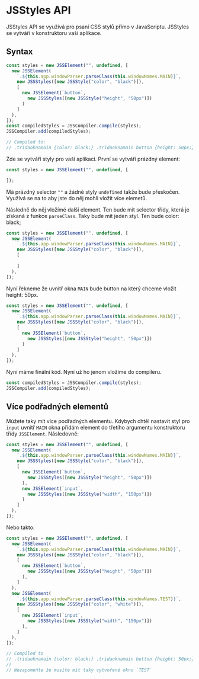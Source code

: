 # JSStyles API

JSStyles API se využívá pro psaní CSS stylů přímo v JavaScriptu. JSStyles se vytváří v konstruktoru vaši aplikace.

## Syntax

```javascript
const styles = new JSSElement("", undefined, [
  new JSSElement(
    `.${this.app.windowParser.parseClass(this.windowNames.MAIN)}`,
    new JSSStyles([new JSSStyle("color", "black")]),
    [
      new JSSElement(`button`,
        new JSSStyles([new JSSStyle("height", "50px")])
      )
    ]
  ),
]);
const compiledStyles = JSSCompiler.compile(styles);
JSSCompiler.add(compiledStyles);

// Compiled to:
// .tridaoknamain {color: black;} .tridaoknamain button {height: 50px;}
```

Zde se vytváří styly pro vaši aplikaci. První se vytváří prázdný element:

```javascript
const styles = new JSSElement("", undefined, [

]);
```

Má prázdný selector `""` a žádné styly `undefined` takže bude přeskočen. Využívá se na to aby jste do něj mohli vložit více elemetů.

Následně do něj vložímé další element. Ten bude mít selector třídy, která je získaná z funkce `parseClass`. Taky bude mít jeden styl. Ten bude color: black;

```javascript
const styles = new JSSElement("", undefined, [
  new JSSElement(
    `.${this.app.windowParser.parseClass(this.windowNames.MAIN)}`,
    new JSSStyles([new JSSStyle("color", "black")]),
    [
      
    ]
  ),
]);
```

Nyní řekneme že uvnitř okna `MAIN` bude button na který chceme vložit height: 50px.

```javascript
const styles = new JSSElement("", undefined, [
  new JSSElement(
    `.${this.app.windowParser.parseClass(this.windowNames.MAIN)}`,
    new JSSStyles([new JSSStyle("color", "black")]),
    [
      new JSSElement(`button`,
        new JSSStyles([new JSSStyle("height", "50px")])
      )
    ]
  ),
]);
```

Nyní máme finální kód. Nyní už ho jenom vložíme do compileru.

```javascript
const compiledStyles = JSSCompiler.compile(styles);
JSSCompiler.add(compiledStyles);
```

## Více podřadných elementů

Múžete taky mít více podřadných elementu. Kdybych chtěl nastavit styl pro `input` uvnitř `MAIN` okna přidám element do třetího argumentu konstruktoru třídy `JSSElement`. Následovně:

```javascript
const styles = new JSSElement("", undefined, [
  new JSSElement(
    `.${this.app.windowParser.parseClass(this.windowNames.MAIN)}`,
    new JSSStyles([new JSSStyle("color", "black")]),
    [
      new JSSElement(`button`,
        new JSSStyles([new JSSStyle("height", "50px")])
      ),
      new JSSElement(`input`,
        new JSSStyles([new JSSStyle("width", "150px")])
      )
    ]
  ),
]);
```

Nebo takto:

```javascript
const styles = new JSSElement("", undefined, [
  new JSSElement(
    `.${this.app.windowParser.parseClass(this.windowNames.MAIN)}`,
    new JSSStyles([new JSSStyle("color", "black")]),
    [
      new JSSElement(`button`,
        new JSSStyles([new JSSStyle("height", "50px")])
      ),
    ]
  ),
  new JSSElement(
    `.${this.app.windowParser.parseClass(this.windowNames.TEST)}`,
    new JSSStyles([new JSSStyle("color", "white")]),
    [
      new JSSElement(`input`,
        new JSSStyles([new JSSStyle("width", "150px")])
      ),
    ]
  ),
]);

// Compiled to
// .tridaoknamain {color: black;} .tridaoknamain button {height: 50px;} .tridaoknatest {color: white;} .tridaoknatest input {width: 150px;}
//
// Nezapomeňte že musíte mít taky vytvořené okno `TEST`
```
